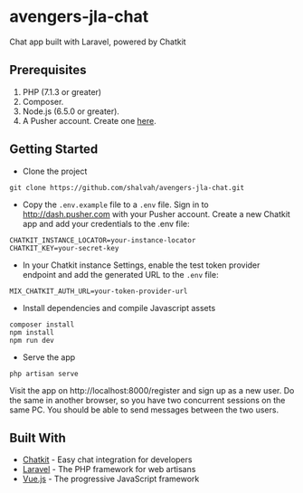 # avengers-jla-chat
Chat app built with Laravel, powered by Chatkit

## Prerequisites
1. PHP (7.1.3 or greater)
2. Composer.
3. Node.js (6.5.0 or greater).
4. A Pusher account. Create one [here](https://pusher.com/signup).

## Getting Started

- Clone the project
```
git clone https://github.com/shalvah/avengers-jla-chat.git
```

- Copy the `.env.example` file to a `.env` file. Sign in to http://dash.pusher.com with your Pusher account. Create a new Chatkit app and add your credentials to the .env file:
```
CHATKIT_INSTANCE_LOCATOR=your-instance-locator
CHATKIT_KEY=your-secret-key
```

- In your Chatkit instance Settings, enable the test token provider endpoint and add the generated URL to the `.env` file:

```
MIX_CHATKIT_AUTH_URL=your-token-provider-url
```

- Install dependencies and compile Javascript assets
```
composer install
npm install
npm run dev
```

- Serve the app
```
php artisan serve
```

Visit the app on http://localhost:8000/register and sign up as a new user. Do the same in another browser, so you have two concurrent sessions on the same PC. You should be able to send messages between the two users. 


## Built With

* [Chatkit](https://pusher.com/chatkit) - Easy chat integration for developers
* [Laravel](http://laravel.com) -  The PHP framework for web artisans
* [Vue.js](https://vuejs.org/) - The progressive JavaScript framework
